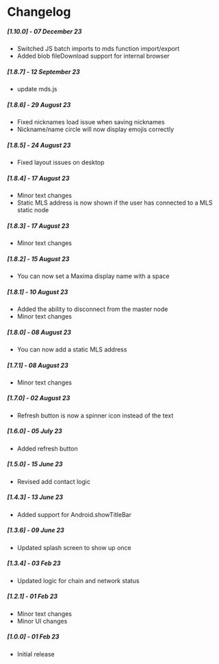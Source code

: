# Changelog

##### [1.10.0] - 07 December 23

- Switched JS batch imports to mds function import/export
- Added blob fileDownload support for internal browser

##### [1.8.7] - 12 September 23

- update mds.js

##### [1.8.6] - 29 August 23

- Fixed nicknames load issue when saving nicknames
- Nickname/name circle will now display emojis correctly

##### [1.8.5] - 24 August 23

- Fixed layout issues on desktop

##### [1.8.4] - 17 August 23

- Minor text changes
- Static MLS address is now shown if the user has connected to a MLS static node

##### [1.8.3] - 17 August 23

- Minor text changes

##### [1.8.2] - 15 August 23

- You can now set a Maxima display name with a space

##### [1.8.1] - 10 August 23

- Added the ability to disconnect from the master node
- Minor text changes

##### [1.8.0] - 08 August 23

- You can now add a static MLS address

##### [1.7.1] - 08 August 23

- Minor text changes

##### [1.7.0] - 02 August 23

- Refresh button is now a spinner icon instead of the text

##### [1.6.0] - 05 July 23

- Added refresh button

##### [1.5.0] - 15 June 23

- Revised add contact logic

##### [1.4.3] - 13 June 23

- Added support for Android.showTitleBar

##### [1.3.6] - 09 June 23

- Updated splash screen to show up once

##### [1.3.4] - 03 Feb 23

- Updated logic for chain and network status

##### [1.2.1] - 01 Feb 23

- Minor text changes
- Minor UI changes

##### [1.0.0] - 01 Feb 23

- Initial release
